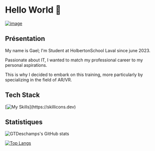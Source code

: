 
# Hello World 👋

[![image](https://github.com/user-attachments/assets/0da95b2b-cc21-42dd-97ea-31d6455948ef)](https://drive.google.com/file/d/1Ic0Q6WP6uLxitYzYtUHd99zOEcfI_aAY/view?usp=drive_link)

## Présentation

My name is Gael; I'm Student at HolbertonSchool Laval since june 2023. 

Passionate about IT, I wanted to match my professional career to my personal aspirations.

This is why I decided to embark on this training, more particularly by specializing in the field of AR/VR.

## Tech Stack

[![My Skills](https://skillicons.dev/icons?i=html,css,c,python,react,redux,unity,cs,)](https://skillicons.dev)

## Statistiques

![GTDeschamps's GitHub stats](https://github-readme-stats.vercel.app/api?username=GTDeschamps&show_icons=true&theme=radical)


[![Top Langs](https://github-readme-stats.vercel.app/api/top-langs/?username=GTDeschamps&layout=pie&langs_count=8)](https://github.com/GTDeschamps/github-readme-stats)
<!--
**GTDeschamps/GTDeschamps** is a ✨ _special_ ✨ repository because its `README.md` (this file) appears on your GitHub profile.

Here are some ideas to get you started:

- 🔭 I’m currently working on ...
- 🌱 I’m currently learning ...
- 👯 I’m looking to collaborate on ...
- 🤔 I’m looking for help with ...
- 💬 Ask me about ...
- 📫 How to reach me: ...
- 😄 Pronouns: ...
- ⚡ Fun fact: ...
-->

